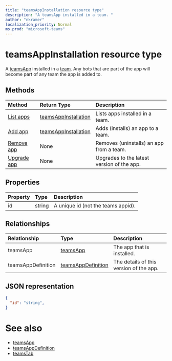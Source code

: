 ```yaml
---
title: "teamsAppInstallation resource type"
description: "A teamsApp installed in a team. "
author: "nkramer"
localization_priority: Normal
ms.prod: "microsoft-teams"
---
```


# teamsAppInstallation resource type



A [teamsApp](teamsapp.md) installed in a [team](team.md). 
Any bots that are part of the app will become part of any team the app is added to.

## Methods

| Method       | Return Type  |Description|
|:---------------|:--------|:----------|
|[List apps](../api/teamsappinstallation-list.md) | [teamsAppInstallation](teamsapp.md) | Lists apps installed in a team.|
|[Add app](../api/teamsappinstallation-add.md) | [teamsAppInstallation](teamsapp.md) | Adds (installs) an app to a team.|
|[Remove app](../api/teamsappinstallation-delete.md) | None | Removes (uninstalls) an app from a team.|
|[Upgrade app](../api/teamsappinstallation-upgrade.md) | None | Upgrades to the latest version of the app.|

## Properties

| Property            | Type     | Description |
|:------------------- |:-------- |:----------- |
| id                  | string   | A unique id (not the teams appid). |

## Relationships

| Relationship   | Type    | Description |
|:---------------|:--------|:----------|
|teamsApp|[teamsApp](teamsapp.md)| The app that is installed. |
|teamsAppDefinition|[teamsAppDefinition](teamsapp.md)| The details of this version of the app. |

## JSON representation

<!-- {
  "blockType": "resource",
  "@odata.type": "microsoft.graph.teamsAppInstallation",
  "baseType": "microsoft.graph.entity"
}-->

```json
{
  "id": "string",
}
```

# See also

- [teamsApp](teamsapp.md)
- [teamsAppDefinition](teamsappdefinition.md)
- [teamsTab](../resources/teamstab.md)


<!-- uuid: 8fcb5dbc-d5aa-4681-8e31-b001d5168d79
2015-10-25 14:57:30 UTC -->
<!-- {
  "type": "#page.annotation",
  "description": "teamsApp resource",
  "keywords": "",
  "section": "documentation",
  "tocPath": ""
}-->

